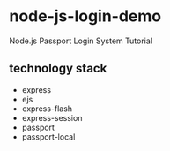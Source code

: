 # node-js-login-demo
Node.js Passport Login System Tutorial

## technology stack

* express
* ejs
* express-flash
* express-session
* passport
* passport-local


